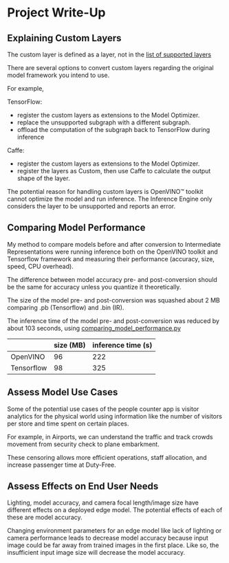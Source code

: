 # Project Write-Up

## Explaining Custom Layers

The custom layer is defined as a layer, not in the [list of supported layers](https://docs.openvinotoolkit.org/2019_R3/_docs_MO_DG_prepare_model_Supported_Frameworks_Layers.html)

There are several options to convert custom layers regarding the original model framework you intend to use.

For example,

TensorFlow:
* register the custom layers as extensions to the Model Optimizer.
* replace the unsupported subgraph with a different subgraph.
* offload the computation of the subgraph back to TensorFlow during inference

Caffe:
* register the custom layers as extensions to the Model Optimizer.
* register the layers as Custom, then use Caffe to calculate the output shape of the layer.

The potential reason for handling custom layers is OpenVINO™ toolkit cannot optimize the model and run inference. The Inference Engine only considers the layer to be unsupported and reports an error.

## Comparing Model Performance

My method to compare models before and after conversion to Intermediate Representations
were running inference both on the OpenVINO toolkit and Tensorflow framework and measuring their performance (accuracy, size, speed, CPU overhead).

The difference between model accuracy pre- and post-conversion should be the same for accuracy unless you quantize it theoretically.

The size of the model pre- and post-conversion was squashed about 2 MB comparing .pb (Tensorflow) and .bin (IR).

The inference time of the model pre- and post-conversion was reduced by about 103 seconds, using [comparing_model_performance.py](./comparing_model_performance.py)

|            | size (MB) | inference time (s) |
|------------|-----------|--------------------|
| OpenVINO   | 96        | 222                |
| Tensorflow | 98        | 325                |

## Assess Model Use Cases

Some of the potential use cases of the people counter app is visitor analytics for the physical world using information like the number of visitors per store and time spent on certain places.

For example, in Airports, we can understand the traffic and track crowds movement from security check to plane embarkment.

These censoring allows more efficient operations, staff allocation, and increase passenger time at Duty-Free.

## Assess Effects on End User Needs

Lighting, model accuracy, and camera focal length/image size have different effects on a deployed edge model. The potential effects of each of these are model accuracy.

Changing environment parameters for an edge model like lack of lighting or camera performance leads to decrease model accuracy because input image could be far away from trained images in the first place. Like so, the insufficient input image size will decrease the model accuracy.
